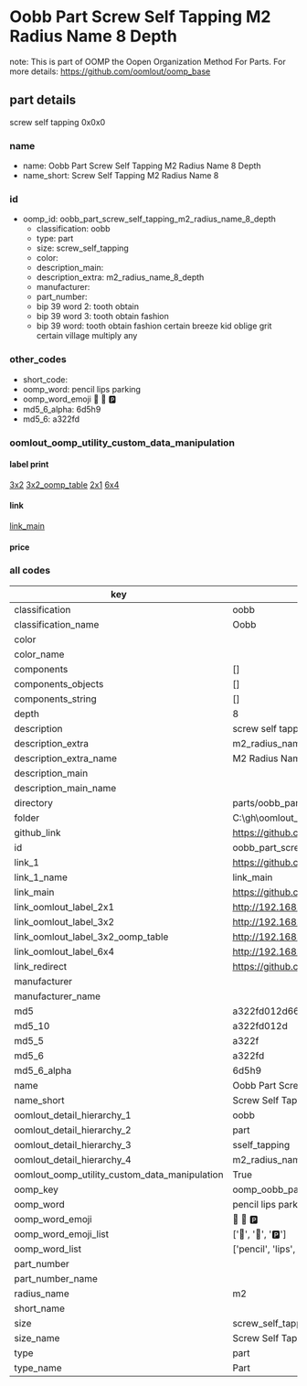 # Oobb Part Screw Self Tapping M2 Radius Name 8 Depth  

note: This is part of OOMP the Oopen Organization Method For Parts. For more details: https://github.com/oomlout/oomp_base

##  part details
  



screw self tapping 0x0x0



### name
* name: Oobb Part Screw Self Tapping M2 Radius Name 8 Depth
* name_short: Screw Self Tapping M2 Radius Name 8
### id
* oomp_id: oobb_part_screw_self_tapping_m2_radius_name_8_depth
  * classification: oobb
  * type: part
  * size: screw_self_tapping
  * color: 
  * description_main: 
  * description_extra: m2_radius_name_8_depth
  * manufacturer: 
  * part_number: 
  * bip 39 word 2: tooth obtain
  * bip 39 word 3: tooth obtain fashion
  * bip 39 word: tooth obtain fashion certain breeze kid oblige grit certain village multiply any

### other_codes
* short_code: 
* oomp_word: pencil lips parking
* oomp_word_emoji :pencil: :lips: :parking:
* md5_6_alpha: 6d5h9
* md5_6: a322fd






### oomlout_oomp_utility_custom_data_manipulation
#### label print
[3x2](http://192.168.1.245:1112/?label=oomp%206d5h9)
[3x2_oomp_table](http://192.168.1.108:1112/?label=oomp%206d5h9)
[2x1](http://192.168.1.242:1112/?label=oomp%206d5h9)
[6x4](http://192.168.1.55:1112/?label=oomp%206d5h9)    

#### link

[link_main](https://github.com/oomlout/oomlout_oobb_version_4_generated_parts/tree/main/navigation_oomp/oobb/part/screw_self_tapping//m2_radius_name_8_depth/part)                              

#### price







### all codes 
| key | value |  
| --- | --- |  
| classification | oobb |  
| classification_name | Oobb |  
| color |  |  
| color_name |  |  
| components | [] |  
| components_objects | [] |  
| components_string | [] |  
| depth | 8 |  
| description | screw self tapping 0x0x0 |  
| description_extra | m2_radius_name_8_depth |  
| description_extra_name | M2 Radius Name 8 Depth |  
| description_main |  |  
| description_main_name |  |  
| directory | parts/oobb_part_screw_self_tapping_m2_radius_name_8_depth |  
| folder | C:\gh\oomlout_oobb_version_4_generated_parts\parts\oobb_part_screw_self_tapping_m2_radius_name_8_depth |  
| github_link | https://github.com/oomlout/oomlout_oomp_part_src/tree/main/parts/oobb_part_screw_self_tapping_m2_radius_name_8_depth |  
| id | oobb_part_screw_self_tapping_m2_radius_name_8_depth |  
| link_1 | https://github.com/oomlout/oomlout_oobb_version_4_generated_parts/tree/main/navigation_oomp/oobb/part/screw_self_tapping//m2_radius_name_8_depth/part |  
| link_1_name | link_main |  
| link_main | https://github.com/oomlout/oomlout_oobb_version_4_generated_parts/tree/main/navigation_oomp/oobb/part/screw_self_tapping//m2_radius_name_8_depth/part |  
| link_oomlout_label_2x1 | http://192.168.1.242:1112/?label=oomp%206d5h9 |  
| link_oomlout_label_3x2 | http://192.168.1.245:1112/?label=oomp%206d5h9 |  
| link_oomlout_label_3x2_oomp_table | http://192.168.1.108:1112/?label=oomp%206d5h9 |  
| link_oomlout_label_6x4 | http://192.168.1.55:1112/?label=oomp%206d5h9 |  
| link_redirect | https://github.com/oomlout/oomlout_oobb_version_4_generated_parts/tree/main/parts/hardware_screw_self_tapping_m2_08 |  
| manufacturer |  |  
| manufacturer_name |  |  
| md5 | a322fd012d66b305e90dc25aa6a62726 |  
| md5_10 | a322fd012d |  
| md5_5 | a322f |  
| md5_6 | a322fd |  
| md5_6_alpha | 6d5h9 |  
| name | Oobb Part Screw Self Tapping M2 Radius Name 8 Depth |  
| name_short | Screw Self Tapping M2 Radius Name 8 |  
| oomlout_detail_hierarchy_1 | oobb |  
| oomlout_detail_hierarchy_2 | part |  
| oomlout_detail_hierarchy_3 | sself_tapping |  
| oomlout_detail_hierarchy_4 | m2_radius_name_8_depth |  
| oomlout_oomp_utility_custom_data_manipulation | True |  
| oomp_key | oomp_oobb_part_screw_self_tapping_m2_radius_name_8_depth |  
| oomp_word | pencil lips parking |  
| oomp_word_emoji | :pencil: :lips: :parking: |  
| oomp_word_emoji_list | [':pencil:', ':lips:', ':parking:'] |  
| oomp_word_list | ['pencil', 'lips', 'parking'] |  
| part_number |  |  
| part_number_name |  |  
| radius_name | m2 |  
| short_name |  |  
| size | screw_self_tapping |  
| size_name | Screw Self Tapping |  
| type | part |  
| type_name | Part |  
